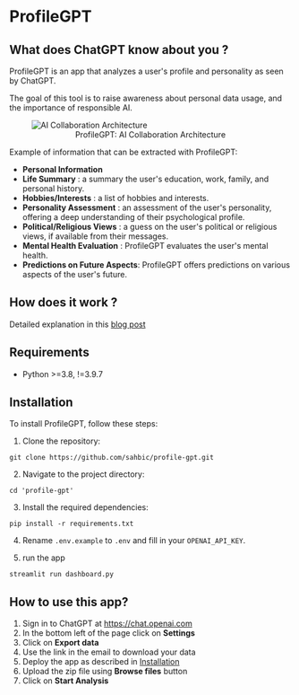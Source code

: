 # ProfileGPT

## What does ChatGPT know about you ?

ProfileGPT is an app that analyzes a user's profile and personality as seen by ChatGPT.

The goal of this tool is to raise awareness about personal data usage, and the importance of responsible AI.

<figure>
  <img
  src="images/profileGPT_AIArchitecture.png"
  alt="AI Collaboration Architecture">
  <center><figcaption>ProfileGPT: AI Collaboration Architecture</figcaption></center>
</figure>

Example of information that can be extracted with ProfileGPT:

- **Personal Information**
- **Life Summary** : a summary the user's education, work, family, and personal history.
- **Hobbies/Interests** : a list of hobbies and interests.
- **Personality Assessment** : an assessment of the user's personality, offering a deep understanding of their psychological profile.
- **Political/Religious Views** : a guess on the user's political or religious views, if available from their messages.
- **Mental Health Evaluation** : ProfileGPT evaluates the user's mental health.
- **Predictions on Future Aspects**: ProfileGPT offers predictions on various aspects of the user's future.

## How does it work ?

Detailed explanation in this [blog post](https://sahbichaieb.com/profilegpt/)

## Requirements

-  Python >=3.8, !=3.9.7

## Installation

To install ProfileGPT, follow these steps:

1. Clone the repository:

```
git clone https://github.com/sahbic/profile-gpt.git
```

2. Navigate to the project directory:

```
cd 'profile-gpt'
```

3. Install the required dependencies:

```
pip install -r requirements.txt
```

4. Rename `.env.example` to `.env` and fill in your `OPENAI_API_KEY`.

5. run the app

```
streamlit run dashboard.py
```

## How to use this app?

1. Sign in to ChatGPT at https://chat.openai.com
2. In the bottom left of the page click on **Settings**
3. Click on **Export data**
4. Use the link in the email to download your data
5. Deploy the app as described in [Installation](#installation)
5. Upload the zip file using **Browse files** button
6. Click on **Start Analysis**
